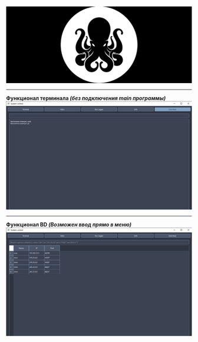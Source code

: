 ![Картинка кракен](resources/img/imgReadme/kraken_background.jpg)

---

**Функционал терминала _(без подключения main программы)_**
![Функционал терминала](resources/img/imgReadme/terminal1.png)

---

**Функционал BD _(Возможен ввод прямо в меню)_**
![Функционал BD](resources/img/imgReadme/db1.png)